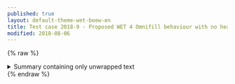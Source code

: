 ```yaml
---
published: true
layout: default-theme-wet-boew-en
title: Test case 2018-9 - Proposed WET 4 Omnifill behaviour with no heading inside summary
modified: 2018-08-06
---
```

{% raw %}
  <details>
    <summary>Summary containing only unwrapped text</summary>
    <p>
      Details body paragraph
    </p>
    Unwrapped text
    <div>Some content in a div with
      <a href="#">a link</a>
    </div>
    <details>
      <summary>A nested detail / summary</summary>
      <p>
        Details body paragraph
      </p>
      Unwrapped text
      <div>Some content in a div with
        <a href="#">a link</a>
      </div>
    </details>
  </details>
  <script src="assets/2018-8.js"></script>
{% endraw %}
